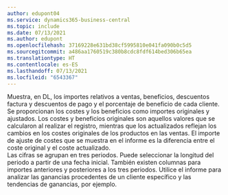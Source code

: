 ```yaml
---
author: edupont04
ms.service: dynamics365-business-central
ms.topic: include
ms.date: 07/13/2021
ms.author: edupont
ms.openlocfilehash: 37169228e631bd38cf5995810e041fa090b0c5d5
ms.sourcegitcommit: a486aa1760519c380b8cdc8fdf614bed306b65ea
ms.translationtype: HT
ms.contentlocale: es-ES
ms.lasthandoff: 07/13/2021
ms.locfileid: "6543367"
---
```

Muestra, en DL, los importes relativos a ventas, beneficios, descuentos factura y descuentos de pago y el porcentaje de beneficio de cada cliente. Se proporcionan los costes y los beneficios como importes originales y ajustados. Los costes y beneficios originales son aquellos valores que se calcularon al realizar el registro, mientras que los actualizados reflejan los cambios en los costes originales de los productos en las ventas. El importe de ajuste de costes que se muestra en el informe es la diferencia entre el coste original y el coste actualizado.<br>Las cifras se agrupan en tres periodos. Puede seleccionar la longitud del periodo a partir de una fecha inicial. También existen columnas para importes anteriores y posteriores a los tres periodos. Utilice el informe para analizar las ganancias procedentes de un cliente específico y las tendencias de ganancias, por ejemplo.  
